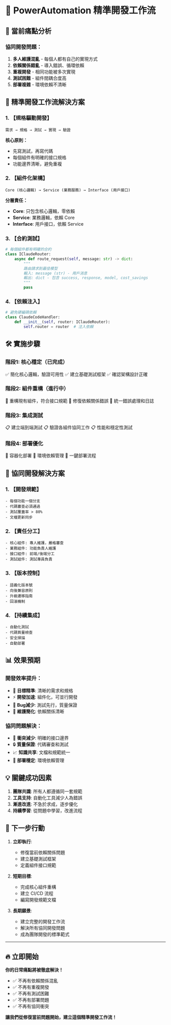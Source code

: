 # 🎯 PowerAutomation 精準開發工作流

## 🚨 當前痛點分析

### 協同開發問題：
1. **多人維護混亂** - 每個人都有自己的實現方式
2. **依賴關係錯亂** - 導入錯誤、循環依賴
3. **重複開發** - 相同功能被多次實現
4. **測試困難** - 組件間耦合度高
5. **部署複雜** - 環境依賴不清晰

## 🎯 精準開發工作流解決方案

### 1. 【規格驅動開發】
```
需求 → 規格 → 測試 → 實現 → 驗證
```

**核心原則：**
- 先寫測試，再寫代碼
- 每個組件有明確的接口規格
- 功能邊界清晰，避免重複

### 2. 【組件化架構】
```
Core (核心邏輯) → Service (業務服務) → Interface (用戶接口)
```

**分層責任：**
- **Core**: 只包含核心邏輯，零依賴
- **Service**: 業務邏輯，依賴 Core
- **Interface**: 用戶接口，依賴 Service

### 3. 【合約測試】
```python
# 每個組件都有明確的合約
class IClaudeRouter:
    async def route_request(self, message: str) -> dict:
        """
        路由請求到最佳模型
        輸入: message (str) - 用戶消息
        輸出: dict - 包含 success, response, model, cost_savings
        """
        pass
```

### 4. 【依賴注入】
```python
# 避免硬編碼依賴
class ClaudeCodeHandler:
    def __init__(self, router: IClaudeRouter):
        self.router = router  # 注入依賴
```

## 🛠️ 實施步驟

### 階段1: 核心穩定（已完成）
✅ 簡化核心邏輯，驗證可用性
✅ 建立基礎測試框架
✅ 確認架構設計正確

### 階段2: 組件重構（進行中）
🔄 重構現有組件，符合接口規範
🔄 修復依賴關係錯誤
🔄 統一錯誤處理和日誌

### 階段3: 集成測試
📋 建立端到端測試
📋 驗證各組件協同工作
📋 性能和穩定性測試

### 階段4: 部署優化
🚀 容器化部署
🚀 環境依賴管理
🚀 一鍵部署流程

## 🤝 協同開發解決方案

### 1. 【開發規範】
```
- 每個功能一個分支
- 代碼審查必須通過
- 測試覆蓋率 > 80%
- 文檔更新同步
```

### 2. 【責任分工】
```
- 核心組件: 專人維護，嚴格審查
- 業務組件: 功能負責人維護  
- 接口組件: 前端/後端分工
- 測試組件: 測試專員負責
```

### 3. 【版本控制】
```
- 語義化版本號
- 向後兼容原則
- 升級遷移指南
- 回滾機制
```

### 4. 【持續集成】
```
- 自動化測試
- 代碼質量檢查
- 安全掃描
- 自動部署
```

## 📊 效果預期

### 開發效率提升：
- 🎯 **目標精準**: 清晰的需求和規格
- ⚡ **開發加速**: 組件化，可並行開發
- 🐛 **Bug減少**: 測試先行，質量保證
- 🔄 **維護簡化**: 依賴關係清晰

### 協同問題解決：
- 🤝 **衝突減少**: 明確的接口邊界
- 🔒 **質量保證**: 代碼審查和測試
- 📈 **知識共享**: 文檔和規範統一
- 🚀 **部署穩定**: 環境依賴管理

## 💡 關鍵成功因素

1. **團隊共識**: 所有人都遵循同一套規範
2. **工具支持**: 自動化工具減少人為錯誤
3. **漸進改進**: 不急於求成，逐步優化
4. **持續學習**: 從問題中學習，改進流程

## 🎯 下一步行動

1. **立即執行**:
   - 修復當前依賴關係問題
   - 建立基礎測試框架
   - 定義組件接口規範

2. **短期目標**:
   - 完成核心組件重構
   - 建立 CI/CD 流程
   - 編寫開發規範文檔

3. **長期願景**:
   - 建立完整的開發工作流
   - 解決所有協同開發問題
   - 成為團隊開發的標準範式

---

## 🔥 立即開始

**你的日常痛點將被徹底解決！**

- ✅ 不再有依賴關係混亂
- ✅ 不再有重複開發
- ✅ 不再有測試困難
- ✅ 不再有部署問題
- ✅ 不再有協同衝突

**讓我們從修復當前問題開始，建立這個精準開發工作流！**